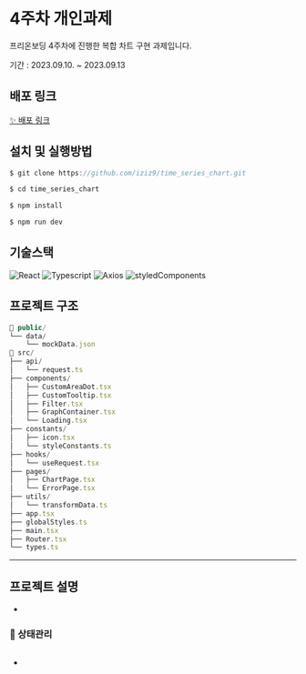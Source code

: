 # 4주차 개인과제
프리온보딩 4주차에 진행한 복합 차트 구현 과제입니다.

기간 : 2023.09.10. ~ 2023.09.13

## 배포 링크

[✨ 배포 링크]()


## 설치 및 실행방법

```js
$ git clone https://github.com/iziz9/time_series_chart.git

$ cd time_series_chart

$ npm install

$ npm run dev
```

## 기술스택

![React](https://img.shields.io/badge/ReactJS-61DAFB?style=for-the-badge&logo=React&logoColor=white)
![Typescript](https://img.shields.io/badge/Typescript-3178C6?style=for-the-badge&logo=Typescript&logoColor=white)
![Axios](https://img.shields.io/badge/Axios-5A29E4?style=for-the-badge&logo=Axios&logoColor=white)
![styledComponents](https://img.shields.io/badge/styledComponents-DB7093?style=for-the-badge&logo=styledComponents&logoColor=white)


## 프로젝트 구조

```js
📂 public/
└── data/
    └── mockData.json
📂 src/
├── api/
│   └── request.ts
├── components/
│   ├── CustomAreaDot.tsx
│   ├── CustomTooltip.tsx
│   ├── Filter.tsx
│   ├── GraphContainer.tsx
│   └── Loading.tsx
├── constants/
│   ├── icon.tsx
│   └── styleConstants.ts
├── hooks/
│   └── useRequest.tsx
├── pages/
│   ├── ChartPage.tsx
│   └── ErrorPage.tsx
├── utils/
│   └── transformData.ts
├── app.tsx
├── globalStyles.ts
├── main.tsx
├── Router.tsx
└── types.ts
```

---

## 프로젝트 설명
> 
- 

### 📌 상태관리

```js

```
- 